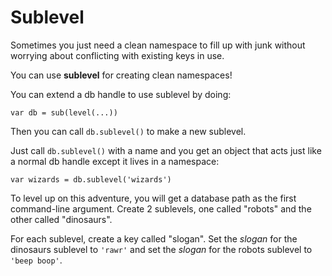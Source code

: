 # Sublevel

Sometimes you just need a clean namespace to fill up with junk without
worrying about conflicting with existing keys in use.

You can use **sublevel** for creating clean namespaces!

You can extend a db handle to use sublevel by doing:

    var db = sub(level(...))

Then you can call `db.sublevel()` to make a new sublevel.

Just call `db.sublevel()` with a name and you get an object that acts
just like a normal db handle except it lives in a namespace:

    var wizards = db.sublevel('wizards')

To level up on this adventure, you will get a database path as the
first command-line argument. Create 2 sublevels, one called "robots"
and the other called "dinosaurs".

For each sublevel, create a key called "slogan". Set the *slogan* for
the dinosaurs sublevel to `'rawr'` and set the *slogan* for the robots
sublevel to `'beep boop'`.
